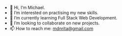 - 👋 Hi, I’m Michael.
- 👀 I’m interested on practising my new skills. 
- 🌱 I’m currently learning Full Stack Web Development.
- 💞️ I’m looking to collaborate on new projects.
- 📫 How to reach me: mdnrita@gmail.com

<!---
mdnrita/mdnrita is a ✨ special ✨ repository because its `README.md` (this file) appears on your GitHub profile.
You can click the Preview link to take a look at your changes.
--->
